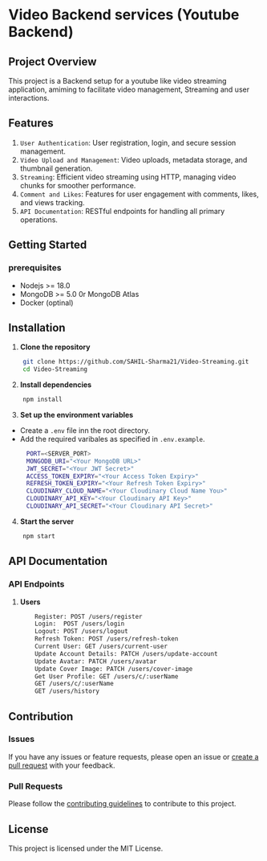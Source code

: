 # Video Backend services (Youtube Backend)

## Project Overview
This project is a Backend setup for a youtube like video streaming application, amiming to facilitate video management, Streaming and user interactions.

## Features
1. ``User Authentication``: User registration, login, and secure session management. 
2. ``Video Upload and Management``: Video uploads, metadata storage, and thumbnail generation.
3. ``Streaming``: Efficient video streaming using HTTP, managing video chunks for smoother performance.
4. ``Comment and Likes``: Features for user engagement with comments, likes, and views tracking.
5. ``API Documentation``: RESTful endpoints for handling all primary operations.


## Getting Started
### prerequisites
- Nodejs >= 18.0
- MongoDB >= 5.0 0r MongoDB Atlas
- Docker (optinal)

## Installation
1. **Clone the repository**
```bash
    git clone https://github.com/SAHIL-Sharma21/Video-Streaming.git
    cd Video-Streaming
```

2. **Install dependencies**
```bash
    npm install
```

3. **Set up the environment variables**
- Create a ``.env`` file inn the root directory.
- Add the required varibales as specified in ```.env.example```.

```bash
     PORT=<SERVER_PORT>
     MONGODB_URI="<Your MongoDB URL>"
     JWT_SECRET="<Your JWT Secret>"
     ACCESS_TOKEN_EXPIRY="<Your Access Token Expiry>"
     REFRESH_TOKEN_EXPIRY="<Your Refresh Token Expiry>"
     CLOUDINARY_CLOUD_NAME="<Your Cloudinary Cloud Name You>"
     CLOUDINARY_API_KEY="<Your Cloudinary API Key>"
     CLOUDINARY_API_SECRET="<Your Cloudinary API Secret>"
```

4. **Start the server**
```bash
    npm start
```

## API Documentation

### API Endpoints

1. **Users**

    ```bash
        Register: POST /users/register
        Login:  POST /users/login
        Logout: POST /users/logout
        Refresh Token: POST /users/refresh-token
        Current User: GET /users/current-user
        Update Account Details: PATCH /users/update-account
        Update Avatar: PATCH /users/avatar
        Update Cover Image: PATCH /users/cover-image
        Get User Profile: GET /users/c/:userName
        GET /users/c/:userName
        GET /users/history
    ```




## Contribution

### Issues
If you have any issues or feature requests, please open an issue or [create a pull request](https://github.com/SAHIL-Sharma21/Video-Streaming/issues/new/choose) with your feedback.

### Pull Requests
Please follow the [contributing guidelines](https://github.com/SAHIL-Sharma21/Video-Streaming/blob/main/CONTRIBUTING.md) to contribute to this project.

## License
This project is licensed under the MIT License.

